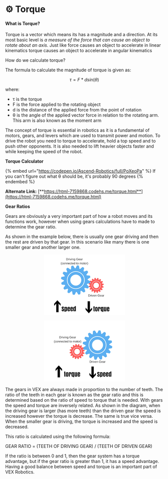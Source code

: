 # ⚙️ Torque

#### What is Torque?

Torque is a vector which means its has a magnitude and a direction. At its most basic level is _a measure of the force that can cause an object to rotate about an axis._ Just like force causes an object to accelerate in linear kinematics torque causes an object to accelerate in angular kinematics       &#x20;

How do we calculate torque?

The formula to calculate the magnitude of torque is given as:



$$
τ = F *dsin(θ)
$$

where:

* τ is the torque
* F is the force applied to the rotating object
* d is the distance of the applied force from the point of rotation&#x20;
* θ is the angle of the applied vector force in relation to the rotating arm. This arm is also known as the moment arm

The concept of torque is essential in robotics as it is a fundamental of motors, gears, and levers which are used to transmit power and motion. To drive the robot you need to torque to accelerate, hold a top speed and to push other opponents. It is also needed to lift heavier objects faster and while keeping the speed of the robot.

**Torque Calculator**&#x20;

{% embed url="https://codepen.io/Ascend-Robotics/full/PoXeoPa" %}
If you can't figure out what θ should be, it's probably 90 degrees
{% endembed %}

**Alternate Link:** [**https://html-7159868.codehs.me/torque.html**](https://html-7159868.codehs.me/torque.html)



**Gear Ratios**

Gears are obviously a very important part of how a robot moves and its functions work, however when using gears calculations have to made to determine the gear ratio.

As shown in the example below, there is usually one gear driving and then the rest are driven by that gear. In this scenario like many there is one smaller gear and another larger one.



<div align="center">

<figure><img src="../../.gitbook/assets/gear_ratio2.png" alt=""><figcaption></figcaption></figure>

 

<figure><img src="../../.gitbook/assets/gearratio3 (1).png" alt=""><figcaption></figcaption></figure>

</div>

The gears in VEX are always made in proportion to the number of teeth. The ratio of the teeth in each gear is known as the gear ratio and this is determined based on the ratio of speed to torque that is needed. With gears the speed and torque are inversely related. As shown in the diagram, when the driving gear is larger (has more teeth) than the driven gear the speed is increased however the torque is decrease. The same is true vice versa. When the smaller gear is driving, the torque is increased and the speed is decreased.&#x20;

This ratio is calculated using the following formula:

GEAR RATIO = (TEETH OF DRIVING GEAR) / (TEETH OF DRIVEN GEAR)

If the ratio is between 0 and 1, then the gear system has a torque advantage, but if the gear ratio is greater than 1, it has a speed advantage. Having a good balance between speed and torque is an important part of VEX Robotics.



